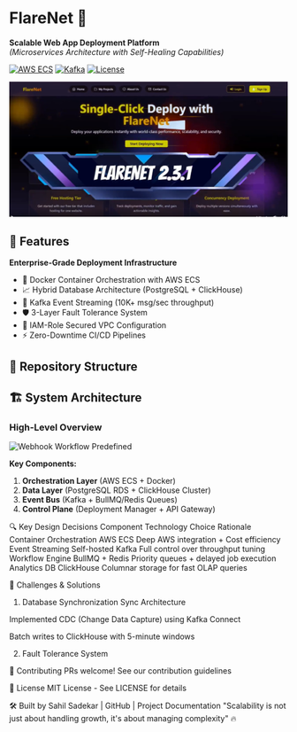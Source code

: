 # FlareNet 🚀  
**Scalable Web App Deployment Platform**  
*(Microservices Architecture with Self-Healing Capabilities)*

[![AWS ECS](https://img.shields.io/badge/AWS-ECS-orange)](https://aws.amazon.com/ecs/)
[![Kafka](https://img.shields.io/badge/Apache-Kafka-231F20)](https://kafka.apache.org/)
[![License](https://img.shields.io/badge/License-MIT-blue)](LICENSE)

![FlareNet Banner](media/thumbnail.png) <!-- Add your platform visual here -->

## 🌟 Features  
**Enterprise-Grade Deployment Infrastructure**
- 🐳 Docker Container Orchestration with AWS ECS
- 📈 Hybrid Database Architecture (PostgreSQL + ClickHouse)
- 🔄 Kafka Event Streaming (10K+ msg/sec throughput)
- 🛡️ 3-Layer Fault Tolerance System
- 🔐 IAM-Role Secured VPC Configuration
- ⚡ Zero-Downtime CI/CD Pipelines

## 📂 Repository Structure

## 🏗 System Architecture  
### High-Level Overview  
![Webhook Workflow Predefined](System%20Design%20Pipelines/webHookWorkflowPredefined%20(pipeline%202).png)

**Key Components:**
1. **Orchestration Layer** (AWS ECS + Docker)
2. **Data Layer** (PostgreSQL RDS + ClickHouse Cluster)
3. **Event Bus** (Kafka + BullMQ/Redis Queues)
4. **Control Plane** (Deployment Manager + API Gateway)


🔍 Key Design Decisions
Component	Technology Choice	Rationale
Container Orchestration	AWS ECS	Deep AWS integration + Cost efficiency
Event Streaming	Self-hosted Kafka	Full control over throughput tuning
Workflow Engine	BullMQ + Redis	Priority queues + delayed job execution
Analytics DB	ClickHouse	Columnar storage for fast OLAP queries

🧠 Challenges & Solutions
1. Database Synchronization
Sync Architecture <!-- Add your diagram -->

Implemented CDC (Change Data Capture) using Kafka Connect

Batch writes to ClickHouse with 5-minute windows

2. Fault Tolerance System

🤝 Contributing
PRs welcome! See our contribution guidelines

📄 License
MIT License - See LICENSE for details

🛠️ Built by Sahil Sadekar | GitHub | Project Documentation
"Scalability is not just about handling growth, it's about managing complexity" 🔥